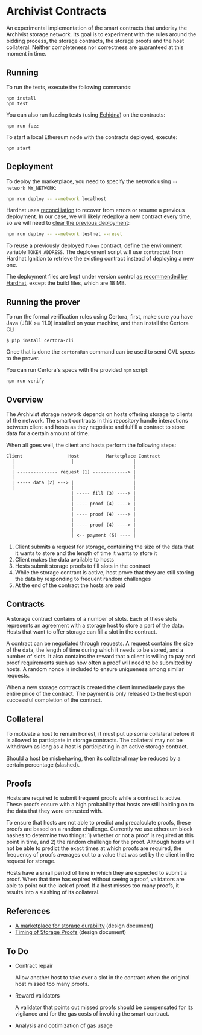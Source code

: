 Archivist Contracts
================

An experimental implementation of the smart contracts that underlay the Archivist
storage network. Its goal is to experiment with the rules around the bidding
process, the storage contracts, the storage proofs and the host collateral.
Neither completeness nor correctness are guaranteed at this moment in time.

Running
-------

To run the tests, execute the following commands:

    npm install
    npm test

You can also run fuzzing tests (using [Echidna][echidna]) on the contracts:

    npm run fuzz

To start a local Ethereum node with the contracts deployed, execute:

    npm start

Deployment
----------

To deploy the marketplace, you need to specify the network using `--network MY_NETWORK`:

```bash
npm run deploy -- --network localhost
```

Hardhat uses [reconciliation](https://hardhat.org/ignition/docs/advanced/reconciliation) to recover from 
errors or resume a previous deployment. In our case, we will likely redeploy a new contract every time, 
so we will need to [clear the previous deployment](https://hardhat.org/ignition/docs/guides/modifications#clearing-an-existing-deployment-with-reset):

```bash
npm run deploy -- --network testnet --reset
```

To reuse a previously deployed `Token` contract, define the environment variable `TOKEN_ADDRESS`.
The deployment script will use `contractAt` from Hardhat Ignition to retrieve the existing contract
instead of deploying a new one.

The deployment files are kept under version control [as recommended by Hardhat](https://hardhat.org/ignition/docs/advanced/versioning), except the build files, which are 18 MB.

Running the prover
------------------

To run the formal verification rules using Certora, first, make sure you have Java (JDK >= 11.0) installed on your machine, and then  install the Certora CLI

```
$ pip install certora-cli
```

Once that is done the `certoraRun` command can be used to send CVL specs to the prover.

You can run Certora's specs with the provided `npm` script:

    npm run verify


Overview
--------

The Archivist storage network depends on hosts offering storage to clients of the
network. The smart contracts in this repository handle interactions between
client and hosts as they negotiate and fulfill a contract to store data for a
certain amount of time.

When all goes well, the client and hosts perform the following steps:

    Client                 Host          Marketplace Contract
      |                     |                      |
      |                                            |
      | --------------- request (1) -------------> |
      |                                            |
      | ----- data (2) ---> |                      |
      |                     |                      |
                            | ----- fill (3) ----> |
                            |                      |
                            | ---- proof (4) ----> |
                            |                      |
                            | ---- proof (4) ----> |
                            |                      |
                            | ---- proof (4) ----> |
                            |                      |
                            | <-- payment (5) ---- |

  1. Client submits a request for storage, containing the size of the data that
     it wants to store and the length of time it wants to store it
  2. Client makes the data available to hosts
  3. Hosts submit storage proofs to fill slots in the contract
  4. While the storage contract is active, host prove that they are still
     storing the data by responding to frequent random challenges
  5. At the end of the contract the hosts are paid

Contracts
---------

A storage contract contains of a number of slots. Each of these slots represents
an agreement with a storage host to store a part of the data. Hosts that want to
offer storage can fill a slot in the contract.

A contract can be negotiated through requests. A request contains the size of
the data, the length of time during which it needs to be stored, and a number of
slots. It also contains the reward that a client is willing to pay and proof
requirements such as how often a proof will need to be submitted by hosts. A
random nonce is included to ensure uniqueness among similar requests.

When a new storage contract is created the client immediately pays the entire
price of the contract. The payment is only released to the host upon successful
completion of the contract.

Collateral
----------

To motivate a host to remain honest, it must put up some collateral before it is
allowed to participate in storage contracts. The collateral may not be withdrawn
as long as a host is participating in an active storage contract.

Should a host be misbehaving, then its collateral may be reduced by a certain
percentage (slashed).

Proofs
------

Hosts are required to submit frequent proofs while a contract is active. These
proofs ensure with a high probability that hosts are still holding on to the
data that they were entrusted with.

To ensure that hosts are not able to predict and precalculate proofs, these
proofs are based on a random challenge. Currently we use ethereum block hashes
to determine two things: 1) whether or not a proof is required at this point in
time, and 2) the random challenge for the proof. Although hosts will not be able
to predict the exact times at which proofs are required, the frequency of proofs
averages out to a value that was set by the client in the request for storage.

Hosts have a small period of time in which they are expected to submit a proof.
When that time has expired without seeing a proof, validators are able to point
out the lack of proof. If a host misses too many proofs, it results into a
slashing of its collateral.

References
----------

   * [A marketplace for storage
     durability](https://github.com/durability-labs/archivist-research-old/blob/master/design/marketplace.md)
     (design document)
   * [Timing of Storage
     Proofs](https://github.com/durability-labs/archivist-research-old/blob/master/design/storage-proof-timing.md)
     (design document)

To Do
-----

  * Contract repair

    Allow another host to take over a slot in the contract when the original
    host missed too many proofs.

  * Reward validators

    A validator that points out missed proofs should be compensated for its
    vigilance and for the gas costs of invoking the smart contract.

  * Analysis and optimization of gas usage

[echidna]: https://github.com/crytic/echidna
